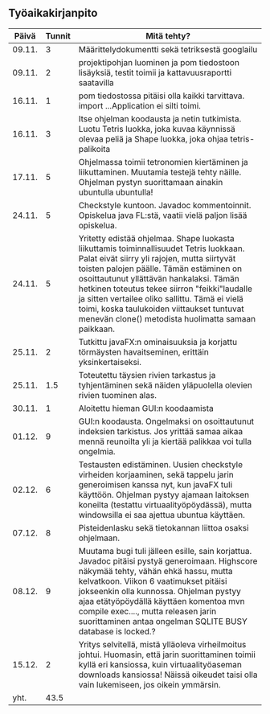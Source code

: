 ## Työaikakirjanpito
Päivä | Tunnit | Mitä tehty?
------|------|----------------------------------------------
09.11. | 3 | Määrittelydokumentti sekä tetriksestä googlailu
09.11. | 2 | projektipohjan luominen ja pom tiedostoon lisäyksiä, testit toimii ja kattavuusraportti saatavilla
16.11. | 1 | pom tiedostossa pitäisi olla kaikki tarvittava. import ...Application ei silti toimi.
16.11. | 3 | Itse ohjelman koodausta ja netin tutkimista. Luotu Tetris luokka, joka kuvaa käynnissä olevaa peliä ja Shape luokka, joka ohjaa tetris-palikoita
17.11. | 5 | Ohjelmassa toimii tetronomien kiertäminen ja liikuttaminen. Muutamia testejä tehty näille. Ohjelman pystyn suorittamaan ainakin ubuntulla ubuntulla!
24.11. | 5 | Checkstyle kuntoon. Javadoc kommentoinnit. Opiskelua java FL:stä, vaatii vielä paljon lisää opiskelua.
24.11. | 5 | Yritetty edistää ohjelmaa. Shape luokasta liikuttamis toiminnallisuudet Tetris luokkaan. Palat eivät siirry yli rajojen, mutta siirtyvät toisten palojen päälle. Tämän estäminen on osoittautunut yllättävän hankalaksi. Tämän hetkinen toteutus tekee siirron "feikki"laudalle ja sitten vertailee oliko sallittu. Tämä ei vielä toimi, koska taulukoiden viittaukset tuntuvat menevän clone() metodista huolimatta samaan paikkaan.
25.11. | 2 | Tutkittu javaFX:n ominaisuuksia ja korjattu törmäysten havaitseminen, erittäin yksinkertaiseksi.
25.11. |1.5| Toteutettu täysien rivien tarkastus ja tyhjentäminen sekä näiden yläpuolella olevien rivien tuominen alas.
30.11. | 1 | Aloitettu hieman GUI:n koodaamista
01.12. | 9 | GUI:n koodausta. Ongelmaksi on osoittautunut indeksien tarkistus. Jos yrittää samaa aikaa mennä reunoilta yli ja kiertää palikkaa voi tulla ongelmia.
02.12. | 6 | Testausten edistäminen. Uusien checkstyle virheiden korjaaminen, sekä tappelu jarin generoimisen kanssa nyt, kun javaFX tuli käyttöön. Ohjelman pystyy ajamaan laitoksen koneilta (testattu virtuaalityöpöydässä), mutta windowsilla ei saa ajettua ubuntua käyttäen.
07.12. | 8 | Pisteidenlasku sekä tietokannan liittoa osaksi ohjelmaan.
08.12. | 9 | Muutama bugi tuli jälleen esille, sain korjattua. Javadoc pitäisi pystyä generoimaan. Highscore näkymää tehty, vähän ehkä hassu, mutta kelvatkoon. Viikon 6 vaatimukset pitäisi jokseenkin olla kunnossa. Ohjelman pystyy ajaa etätyöpöydällä käyttäen komentoa mvn compile exec...., mutta releasen jarin suorittaminen antaa ongelman SQLITE BUSY database is locked.?
15.12. | 2 | Yritys selvitellä, mistä ylläoleva virheilmoitus johtui. Huomasin, että jarin suorittaminen toimii kyllä eri kansiossa, kuin virtuaalityöaseman downloads kansiossa! Näissä oikeudet taisi olla vain lukemiseen, jos oikein ymmärsin.
yht. | 43.5| 

